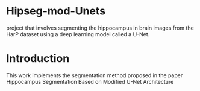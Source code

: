 # Hipseg-mod-Unets
project that involves segmenting the hippocampus in brain images from the HarP dataset using a deep learning model called a U-Net.
# Introduction 
This work implements the segmentation method proposed in the paper Hippocampus Segmentation Based on
Modified U-Net Architecture
